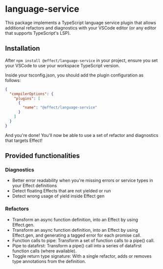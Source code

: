 # language-service

This package implements a TypeScript language service plugin that allows additional refactors and diagnostics with your VSCode editor (or any editor that supports TypeScript's LSP).

## Installation

After `npm install @effect/language-service` in your project, ensure you set your VSCode to use your workspace TypeScript version.

Inside your tsconfig.json, you should add the plugin configuration as follows:

```json
{
  "compilerOptions": {
    "plugins": [
      {
        "name": "@effect/language-service"
      }
    ]
  }
}
```

And you're done! You'll now be able to use a set of refactor and diagnostics that targets Effect!

## Provided functionalities

### Diagnostics

- Better error readability when you're missing errors or service types in your Effect definitions
- Detect floating Effects that are not yielded or run
- Detect wrong usage of yield inside Effect gen

### Refactors

- Transform an async function definition, into an Effect by using Effect.gen.
- Transform an async function definition, into an Effect by using Effect.gen, and generating a tagged error for each promise call.
- Function calls to pipe: Transform a set of function calls to a pipe() call.
- Pipe to datafirst: Transform a pipe() call into a series of datafirst function calls (where available).
- Toggle return type signature: With a single refactor, adds or removes type annotations from the definition.
